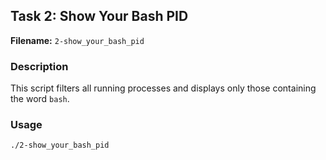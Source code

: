 ## Task 2: Show Your Bash PID

**Filename:** `2-show_your_bash_pid`

### Description
This script filters all running processes and displays only those containing the word `bash`.

### Usage
```bash
./2-show_your_bash_pid
